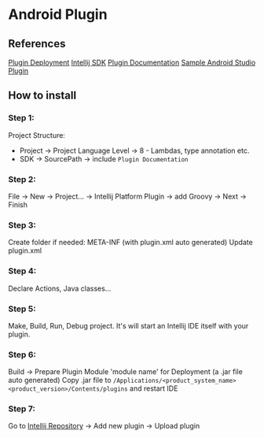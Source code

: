 # Android Plugin

## References

[Plugin Deployment](https://www.jetbrains.com/help/idea/2016.2/plugin-development-guidelines.html)
[Intellij SDK](http://www.jetbrains.org/intellij/sdk/docs/index.html)
[Plugin Documentation](https://github.com/JetBrains/intellij-community)
[Sample Android Studio Plugin](https://yalantis.com/blog/android-studio-plugin-development)

## How to install

### Step 1:

Project Structure:

* Project -> Project Language Level -> 8 - Lambdas, type annotation etc.
* SDK -> SourcePath -> include `Plugin Documentation`

### Step 2:

File -> New -> Project... -> Intellij Platform Plugin -> add Groovy -> Next -> Finish

### Step 3:

Create folder if needed: META-INF (with plugin.xml auto generated)
Update plugin.xml

### Step 4:

Declare Actions, Java classes...

### Step 5:

Make, Build, Run, Debug project. It's will start an Intellij IDE itself with your plugin.

### Step 6:

Build -> Prepare Plugin Module 'module name' for Deployment (a .jar file auto generated)
Copy .jar file to `/Applications/<product_system_name><product_version>/Contents/plugins` and restart IDE

### Step 7:

Go to [Intellij Repository](https://plugins.jetbrains.com/space) -> Add new plugin -> Upload plugin